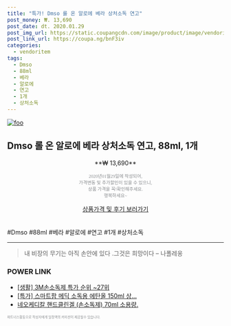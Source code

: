 ```yaml
--- 
title: "특가! Dmso 롤 온 알로에 베라 상처소독 연고" 
post_money: ₩. 13,690 
post_date: dt. 2020.01.29 
post_img_url: https://static.coupangcdn.com/image/product/image/vendoritem/2015/09/23/3002339816/14a0a3ed-0bcc-4ba4-abf5-c7f852a0de5c.jpg 
post_link_url: https://coupa.ng/bnF3iv 
categories: 
  - vendoritem 
tags: 
  - Dmso 
  - 88ml 
  - 베라 
  - 알로에 
  - 연고 
  - 1개 
  - 상처소독 
--- 
```

[![foo](https://static.coupangcdn.com/image/product/image/vendoritem/2015/09/23/3002339816/14a0a3ed-0bcc-4ba4-abf5-c7f852a0de5c.jpg)](https://coupa.ng/bnF3iv) 

## Dmso 롤 온 알로에 베라 상처소독 연고, 88ml, 1개 
<p style="text-align: center;">**₩ 13,690**</p> 
<p style="text-align: center;"><span style="color: #898c8f; font-family: Georgia,Times,serif; font-size: 0.75em;">2020년01월29일에 작성되어, <br>가격변동 및 추가할인이 있을 수 있으니,<br> 상품 가격을 꼭!확인해주세요.<br>행복하세요~</span> 
</p>	 
<div markdown="0" style="text-align: center;"><a href="https://coupa.ng/bnF3iv" class="btn btn--success">상품가격 및 후기 보러가기</a></div> 
<br><br> 
  #Dmso #88ml #베라 #알로에 #연고 #1개 #상처소독 
<hr> 

> 내 비장의 무기는 아직 손안에 있다 .그것은 희망이다 – 나폴레옹 


### POWER LINK

* <a href="https://blog.naver.com/sakai111/221785220541" target="_blank"> [생활] 3M손소독제 특가 순위 ~27위</a>
* <a href="https://blog.naver.com/sakai111/221790665005" target="_blank">[특가] 스마트팜 메딕 소독용 에탄올 150ml 상...</a>
* <a href="https://blog.naver.com/fasyy4321/221790489493" target="_blank">네오케디칼 핸드클린겔 (손소독제) 70ml 소용량.</a>

<span style="color: #898c8f; font-family: Georgia,Times,serif; font-size: 0.55em;">파트너스활동으로 작성자에게 일정액의 커미션이 제공될수 있습니다.</span> 
